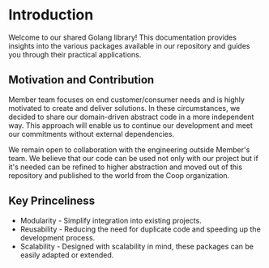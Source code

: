 # Introduction

Welcome to our shared Golang library! This documentation provides insights into
the various packages available in our repository and guides you through their
practical applications.

## Motivation and Contribution

Member team focuses on end customer/consumer needs and is highly motivated to
create and deliver solutions.
In these circumstances, we decided to share our domain-driven abstract code in
a more independent way.
This approach will enable us to continue our development and meet our
commitments without external dependencies.

We remain open to collaboration with the engineering outside Member's team. We
believe that our code can be used not
only with our project but if it's needed can be refined to higher abstraction
and moved out of this repository and
published to the world from the Coop organization.

## Key Princeliness

- Modularity - Simplify integration into existing projects.
- Reusability - Reducing the need for duplicate code and speeding up the
  development process.
- Scalability - Designed with scalability in mind, these packages can be easily
  adapted or extended.
